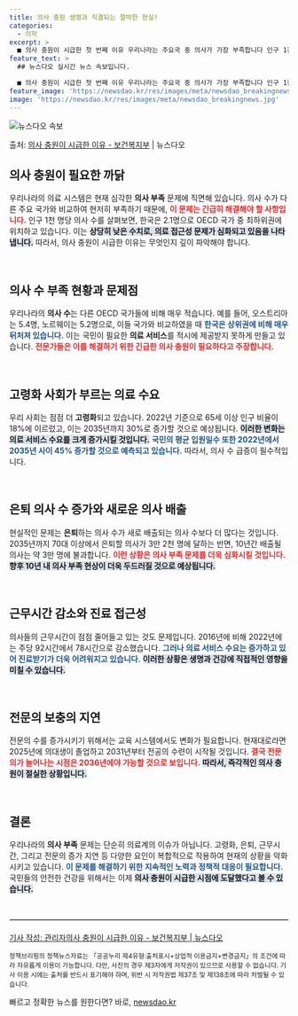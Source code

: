 ```yaml
---
title: 의사 충원 생명과 직결되는 절박한 현실!
categories:
  - 의학
excerpt: >
  ■ 의사 충원이 시급한 첫 번째 이유 우리나라는 주요국 중 의사가 가장 부족합니다 인구 1천 명당 의사수  …
feature_text: >
  ## 뉴스다오 실시간 뉴스 속보입니다.

  ■ 의사 충원이 시급한 첫 번째 이유 우리나라는 주요국 중 의사가 가장 부족합니다 인구 1천 명당 의사수  …
feature_image: 'https://newsdao.kr/res/images/meta/newsdao_breakingnews.jpg'
image: 'https://newsdao.kr/res/images/meta/newsdao_breakingnews.jpg'
---
```


![뉴스다오 속보](https://newsdao.kr/res/images/meta/newsdao_breakingnews.jpg)

<p>출처: <a href="https://newsdao.kr/3245" rel="dofollow">의사 충원이 시급한 이유  - 보건복지부</a> | 뉴스다오</p>

<h2 data-ke-size="size26">의사 충원이 필요한 까닭</h2>

<p data-ke-size="size16">우리나라의 의료 시스템은 현재 심각한 <b>의사 부족</b> 문제에 직면해 있습니다. 의사 수가 다른 주요 국가와 비교하여 현저히 부족하기 때문에, <b><span style="color: #ee2323;">이 문제는 긴급히 해결해야 할 사항입니다.</span></b> 인구 1천 명당 의사 수를 살펴보면, 한국은 2.1명으로 OECD 국가 중 최하위권에 위치하고 있습니다. 이는 <b><span style="background-color: #21538527;">상당히 낮은 수치로, 의료 접근성 문제가 심화되고 있음을 나타냅니다.</span></b> 따라서, 의사 충원이 시급한 이유는 무엇인지 깊이 파악해야 합니다.</p>

<p data-ke-size="size16">&nbsp;</p>

<h2 data-ke-size="size26">의사 수 부족 현황과 문제점</h2>

<p data-ke-size="size16">우리나라의 <b>의사 수</b>는 다른 OECD 국가들에 비해 매우 적습니다. 예를 들어, 오스트리아는 5.4명, 노르웨이는 5.2명으로, 이들 국가와 비교하였을 때 <b><span style="color: #1a5490;">한국은 상위권에 비해 매우 뒤처져 있습니다.</span></b> 이는 국민이 필요한 <b>의료 서비스</b>를 적시에 제공받지 못하게 만들고 있습니다. <b><span style="color: #ee2323;">전문가들은 이를 해결하기 위한 긴급한 의사 충원이 필요하다고 주장합니다.</span></b></p>

<p data-ke-size="size16">&nbsp;</p>

<h2 data-ke-size="size26">고령화 사회가 부르는 의료 수요</h2>

<p data-ke-size="size16">우리 사회는 점점 더 <b>고령화</b>되고 있습니다. 2022년 기준으로 65세 이상 인구 비율이 18%에 이르렀고, 이는 2035년까지 30%로 증가할 것으로 예상됩니다. <b><span style="background-color: #21538527;">이러한 변화는 의료 서비스 수요를 크게 증가시킬 것입니다.</span></b> <b><span style="color: #1a5490;">국민의 평균 입원일수 또한 2022년에서 2035년 사이 45% 증가할 것으로 예측되고 있습니다.</span></b> 따라서, 의사 수 급증이 필수적입니다.</p>

<p data-ke-size="size16">&nbsp;</p>

<h2 data-ke-size="size26">은퇴 의사 수 증가와 새로운 의사 배출</h2>

<p data-ke-size="size16">현실적인 문제는 <b>은퇴</b>하는 의사 수가 새로 배출되는 의사 수보다 더 많다는 것입니다. 2035년까지 70대 이상에서 은퇴할 의사가 3만 2천 명에 달하는 반면, 10년간 배출될 의사는 약 3만 명에 불과합니다. <b><span style="color: #ee2323;">이런 상황은 의사 부족 문제를 더욱 심화시킬 것입니다.</span></b> <b><span style="background-color: #21538527;">향후 10년 내 의사 부족 현상이 더욱 두드러질 것으로 예상됩니다.</span></b></p>

<p data-ke-size="size16">&nbsp;</p>

<h2 data-ke-size="size26">근무시간 감소와 진료 접근성</h2>

<p data-ke-size="size16">의사들의 근무시간이 점점 줄어들고 있는 것도 문제입니다. 2016년에 비해 2022년에는 주당 92시간에서 78시간으로 감소했습니다. <b><span style="color: #1a5490;">그러나 의료 서비스 수요는 증가하고 있어 진료받기가 더욱 어려워지고 있습니다.</span></b> <b><span style="background-color: #21538527;">이러한 상황은 생명과 건강에 직접적인 영향을 미칠 수 있습니다.</span></b></p>

<p data-ke-size="size16">&nbsp;</p>

<h2 data-ke-size="size26">전문의 보충의 지연</h2>

<p data-ke-size="size16">전문의 수를 증가시키기 위해서는 교육 시스템에서도 변화가 필요합니다. 현재대로라면 2025년에 의대생이 졸업하고 2031년부터 전공의 수련이 시작될 것입니다. <b><span style="color: #ee2323;">결국 전문의가 늘어나는 시점은 2036년에야 가능할 것으로 보입니다.</span></b> <b><span style="background-color: #21538527;">따라서, 즉각적인 의사 충원이 절실한 상황입니다.</span></b></p>

<p data-ke-size="size16">&nbsp;</p>

<h2 data-ke-size="size26">결론</h2>

<p data-ke-size="size16">우리나라의 <b>의사 부족</b> 문제는 단순히 의료계의 이슈가 아닙니다. 고령화, 은퇴, 근무시간, 그리고 전문의 증가 지연 등 다양한 요인이 복합적으로 작용하여 현재의 상황을 악화시키고 있습니다. <b><span style="color: #1a5490;">이 문제를 해결하기 위한 지속적인 노력과 정책적 대응이 필요합니다.</span></b> 국민들의 안전한 건강을 위해서는 이제 <b><span style="background-color: #21538527;">의사 충원이 시급한 시점에 도달했다고 볼 수 있습니다.</span></b></p> 

<p data-ke-size="size16">&nbsp;</p>

<hr style="border: 1px solid #ccc; margin-bottom: 20px;">

<p data-ke-size="size16"><a href="https://newsdao.kr/3245">기사 작성: 관리자의사 충원이 시급한 이유  - 보건복지부 | 뉴스다오</a></p>
<p data-ke-size="size16"><small>정책브리핑의 정책뉴스자료는 「공공누리 제4유형:출처표시+상업적 이용금지+변경금지」의 조건에 따라 자유롭게 이용이 가능합니다. 다만, 사진의 경우 제3자에게 저작권이 있으므로 사용할 수 없습니다. 기사 이용 시에는 출처를 반드시 표기해야 하며, 위반 시 저작권법 제37조 및 제138조에 따라 처벌될 수 있습니다.</small></p> 

빠르고 정확한 뉴스를 원한다면? 바로, <a href="https://newsdao.kr" rel="dofollow">newsdao.kr</a>


